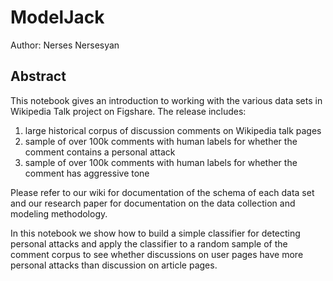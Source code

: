 # ModelJack

Author: Nerses Nersesyan

## Abstract


This notebook gives an introduction to working with the various data sets in Wikipedia Talk project on Figshare. The release includes:
1. large historical corpus of discussion comments on Wikipedia talk pages
2. sample of over 100k comments with human labels for whether the comment contains a personal attack
3. sample of over 100k comments with human labels for whether the comment has aggressive tone

Please refer to our wiki for documentation of the schema of each data set and our research paper for documentation on the data collection and modeling methodology.

In this notebook we show how to build a simple classifier for detecting personal attacks and apply the classifier to a random sample of the comment corpus to see whether discussions on user pages have more personal attacks than discussion on article pages.
